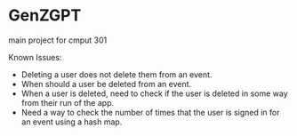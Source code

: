 # GenZGPT
main project for cmput 301

Known Issues:
- Deleting a user does not delete them from an event.
- When should a user be deleted from an event.
- When a user is deleted, need to check if the user is deleted in some way from their run of the app.
- Need a way to check the number of times that the user is signed in for an event using a hash map.
